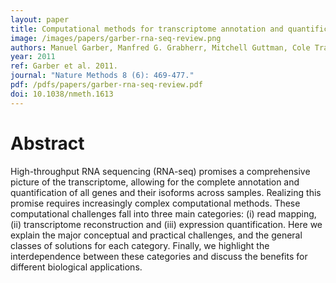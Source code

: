 ```yaml
---
layout: paper
title: Computational methods for transcriptome annotation and quantification using RNA-seq
image: /images/papers/garber-rna-seq-review.png
authors: Manuel Garber, Manfred G. Grabherr, Mitchell Guttman, Cole Trapnell.
year: 2011
ref: Garber et al. 2011.
journal: "Nature Methods 8 (6): 469-477."
pdf: /pdfs/papers/garber-rna-seq-review.pdf
doi: 10.1038/nmeth.1613
---
```


# Abstract

High-throughput RNA sequencing (RNA-seq) promises a comprehensive picture of the transcriptome, allowing for the complete annotation and quantification of all genes and their isoforms across samples. Realizing this promise requires increasingly complex computational methods. These computational challenges fall into three main categories: (i) read mapping, (ii) transcriptome reconstruction and (iii) expression quantification. Here we explain the major conceptual and practical challenges, and the general classes of solutions for each category. Finally, we highlight the interdependence between these categories and discuss the benefits for different biological applications.